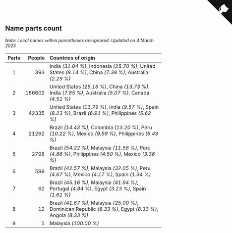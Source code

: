 ## Name parts count

*Note: Local names within parentheses are ignored.*
*Updated on  4 March 2025*

| Parts | People | Countries of origin |
| :--: | ---: | :--- |
| 1 | 393 | India *(31.04 %)*, Indonesia *(25.70 %)*, United States *(8.14 %)*, China *(7.38 %)*, Australia *(2.29 %)* |
| 2 | 186602 | United States *(25.16 %)*, China *(13.73 %)*, India *(7.85 %)*, Australia *(5.07 %)*, Canada *(4.51 %)* |
| 3 | 42335 | United States *(11.79 %)*, India *(9.57 %)*, Spain *(8.23 %)*, Brazil *(6.91 %)*, Philippines *(5.62 %)* |
| 4 | 21262 | Brazil *(14.43 %)*, Colombia *(13.20 %)*, Peru *(10.22 %)*, Mexico *(9.99 %)*, Philippines *(6.43 %)* |
| 5 | 2798 | Brazil *(54.22 %)*, Malaysia *(11.58 %)*, Peru *(4.86 %)*, Philippines *(4.50 %)*, Mexico *(3.36 %)* |
| 6 | 599 | Brazil *(42.57 %)*, Malaysia *(32.05 %)*, Peru *(4.67 %)*, Mexico *(4.17 %)*, Spain *(1.34 %)* |
| 7 | 62 | Brazil *(45.16 %)*, Malaysia *(41.94 %)*, Portugal *(4.84 %)*, Egypt *(3.23 %)*, Spain *(1.61 %)* |
| 8 | 12 | Brazil *(41.67 %)*, Malaysia *(25.00 %)*, Dominican Republic *(8.33 %)*, Egypt *(8.33 %)*, Angola *(8.33 %)* |
| 9 | 1 | Malaysia *(100.00 %)* |


<a href="https://github.com/jonatanklosko/wca_statistics" class="github-corner" aria-label="View source on Github"><svg width="80" height="80" viewBox="0 0 250 250" style="fill:#151513; color:#fff; position: absolute; top: 0; border: 0; right: 0;" aria-hidden="true"><path d="M0,0 L115,115 L130,115 L142,142 L250,250 L250,0 Z"></path><path d="M128.3,109.0 C113.8,99.7 119.0,89.6 119.0,89.6 C122.0,82.7 120.5,78.6 120.5,78.6 C119.2,72.0 123.4,76.3 123.4,76.3 C127.3,80.9 125.5,87.3 125.5,87.3 C122.9,97.6 130.6,101.9 134.4,103.2" fill="currentColor" style="transform-origin: 130px 106px;" class="octo-arm"></path><path d="M115.0,115.0 C114.9,115.1 118.7,116.5 119.8,115.4 L133.7,101.6 C136.9,99.2 139.9,98.4 142.2,98.6 C133.8,88.0 127.5,74.4 143.8,58.0 C148.5,53.4 154.0,51.2 159.7,51.0 C160.3,49.4 163.2,43.6 171.4,40.1 C171.4,40.1 176.1,42.5 178.8,56.2 C183.1,58.6 187.2,61.8 190.9,65.4 C194.5,69.0 197.7,73.2 200.1,77.6 C213.8,80.2 216.3,84.9 216.3,84.9 C212.7,93.1 206.9,96.0 205.4,96.6 C205.1,102.4 203.0,107.8 198.3,112.5 C181.9,128.9 168.3,122.5 157.7,114.1 C157.9,116.9 156.7,120.9 152.7,124.9 L141.0,136.5 C139.8,137.7 141.6,141.9 141.8,141.8 Z" fill="currentColor" class="octo-body"></path></svg></a><style>.github-corner:hover .octo-arm{animation:octocat-wave 560ms ease-in-out}@keyframes octocat-wave{0%,100%{transform:rotate(0)}20%,60%{transform:rotate(-25deg)}40%,80%{transform:rotate(10deg)}}@media (max-width:500px){.github-corner:hover .octo-arm{animation:none}.github-corner .octo-arm{animation:octocat-wave 560ms ease-in-out}}</style>
